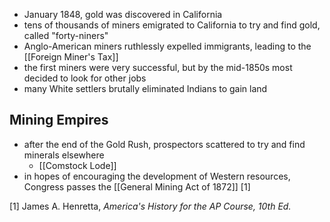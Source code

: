 - January 1848, gold was discovered in California
- tens of thousands of miners emigrated to California to try and find gold, called "forty-niners"
- Anglo-American miners ruthlessly expelled immigrants, leading to the [[Foreign Miner's Tax]]
- the first miners were very successful, but by the mid-1850s most decided to look for other jobs
- many White settlers brutally eliminated Indians to gain land
## Mining Empires
- after the end of the Gold Rush, prospectors scattered to try and find minerals elsewhere
	- [[Comstock Lode]]
- in hopes of encouraging the development of Western resources, Congress passes the [[General Mining Act of 1872]] [1]

[1] James A. Henretta, *America's History for the AP Course, 10th Ed.*